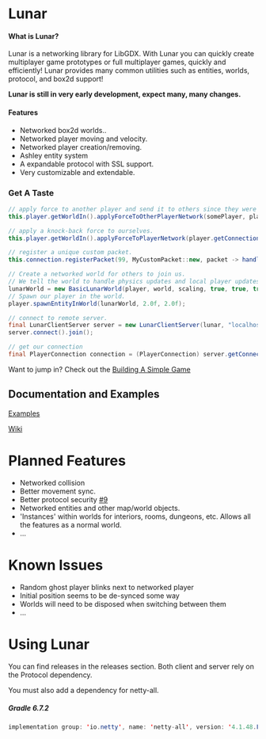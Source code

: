 # Lunar

#### What is Lunar?

Lunar is a networking library for LibGDX. With Lunar you can quickly create multiplayer game prototypes or full multiplayer games, quickly and efficiently! Lunar provides many common utilities such as entities, worlds, protocol, and box2d support!

**Lunar is still in very early development, expect many, many changes.**

#### Features
- Networked box2d worlds..
- Networked player moving and velocity.
- Networked player creation/removing.
- Ashley entity system
- A expandable protocol with SSL support.
- Very customizable and extendable.

### Get A Taste
```java
// apply force to another player and send it to others since they were attacked.
this.player.getWorldIn().applyForceToOtherPlayerNetwork(somePlayer, player.getConnection(), fx, fy, px, py, true);

// apply a knock-back force to ourselves.
this.player.getWorldIn().applyForceToPlayerNetwork(player.getConnection(), fx, fy, point.x, point.y, true);
```

```java
// register a unique custom packet.
this.connection.registerPacket(99, MyCustomPacket::new, packet -> handleEntityPropertiesPacket(packet));
```

```java
// Create a networked world for others to join us.
// We tell the world to handle physics updates and local player updates for us.
lunarWorld = new BasicLunarWorld(player, world, scaling, true, true, true);
// Spawn our player in the world.
player.spawnEntityInWorld(lunarWorld, 2.0f, 2.0f);
```

```java
// connect to remote server.
final LunarClientServer server = new LunarClientServer(lunar, "localhost", 6969);
server.connect().join();

// get our connection
final PlayerConnection connection = (PlayerConnection) server.getConnection();
```

Want to jump in? Check out the [Building A Simple Game](https://github.com/Vrekt/LunarGdx/wiki/Building-a-simple-multiplayer-game)

## Documentation and Examples

[Examples](https://github.com/Vrekt/LunarGdx/tree/main/core/src/gdx/examples)

[Wiki](https://github.com/Vrekt/LunarGdx/wiki)

# Planned Features
- Networked collision
- Better movement sync.
- Better protocol security [#9](https://github.com/Vrekt/LunarGdx/issues/9)
- Networked entities and other map/world objects.
- 'Instances' within worlds for interiors, rooms, dungeons, etc. Allows all the features as a normal world.
- ...

# Known Issues
- Random ghost player blinks next to networked player
- Initial position seems to be de-synced some way
- Worlds will need to be disposed when switching between them
- ...

# Using Lunar
You can find releases in the releases section. Both client and server rely on the Protocol dependency.

You must also add a dependency for netty-all.
##### Gradle 6.7.2
```java
implementation group: 'io.netty', name: 'netty-all', version: '4.1.48.Final'
```
